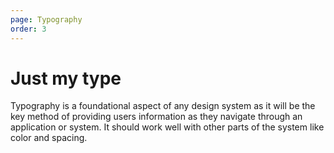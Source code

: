 ```yaml
---
page: Typography
order: 3
---
```


# Just my **type**

Typography is a foundational aspect of any design system as it will be the key method of providing users information as they navigate through an application or system. It should work well with other parts of the system like color and spacing.


